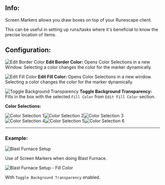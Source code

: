 ## Info: 
Screen Markers allows you draw boxes on top of your Runescape client.

This can be useful in setting up runs/tasks where it's beneficial to know the precise location of items. 

## Configuration:

![Edit Border Color](https://i.imgur.com/6qAQpSf.png) **Edit Border Color:**
Opens Color Selections in a new Window.
Selecting a color changes the color for the marker dynamically.

![Edit Fill Color](https://i.imgur.com/MFPhOd8.png) **Edit Fill Color:**
Opens Color Selections in a new window.
Selecting a color changes the color for the marker dynamically.

![Toggle Background Transparency](https://i.imgur.com/OcwIXR0.png) **Toggle Background Transparency:**
Fills in the box with the selected `Fill Color` from `Edit Fill Color` section.



**Color Selections:**

![Color Selection 1](https://i.imgur.com/qLA8xi3.png)![Color Selection 2](https://i.imgur.com/IHKlCoS.png)![Color Selection 3](https://i.imgur.com/WbPXxEO.png)![Color Selection 4](https://i.imgur.com/eDujaPg.png)![Color Selection 5](https://i.imgur.com/jqJzLQF.png)![Color Selection 6](https://i.imgur.com/Qutj41Z.png)



***

### Example:
![Blast Furnace Setup](https://i.imgur.com/MSHuxdu.png)

Use of Screen Markers when doing Blast Furnace.

![Blast Furnace Setup - Fill Color](https://i.imgur.com/wfJPI5b.png)

With `Toggle Background Transparency` enabled.
